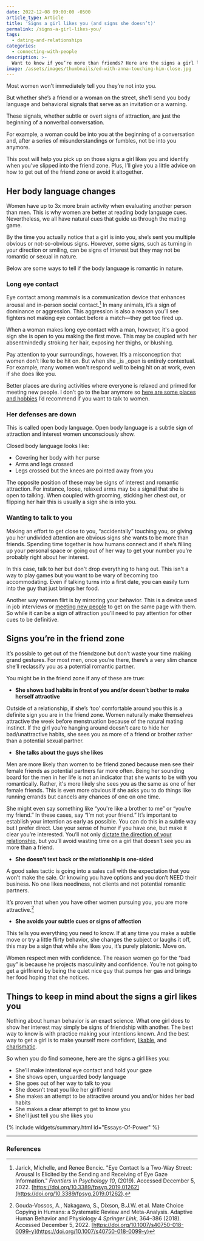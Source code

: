 ```yaml
---
date: 2022-12-08 09:00:00 -0500
article_type: Article
title: 'Signs a girl likes you (and signs she doesn’t)'
permalink: /signs-a-girl-likes-you/
tags:
  - dating-and-relationships
categories:
  - connecting-with-people
description: >-
  Want to know if you’re more than friends? Here are the signs a girl likes you romantically
image: /assets/images/thumbnails/ed-with-anna-touching-him-close.jpg
---
```


Most women won’t immediately tell you they’re not into you.

But whether she’s a friend or a woman on the street, she’ll send you body language and behavioral signals that serve as an invitation or a warning.

These signals, whether subtle or overt signs of attraction, are just the beginning of a nonverbal conversation.

For example, a woman could be into you at the beginning of a conversation and, after a series of misunderstandings or fumbles, not be into you anymore.

This post will help you pick up on those signs a girl likes you and identify when you’ve slipped into the friend zone. Plus, I’ll give you a little advice on how to get out of the friend zone or avoid it altogether.


## Her body language changes

Women have up to 3x more brain activity when evaluating another person than men. This is why women are better at reading body language cues. Nevertheless, we all have natural cues that guide us through the mating game.

By the time you actually notice that a girl is into you, she’s sent you multiple obvious or not-so-obvious signs. However, some signs, such as turning in your direction or smiling, can be signs of interest but they may not be romantic or sexual in nature.

Below are some ways to tell if the body language is romantic in nature.


### Long eye contact

Eye contact among mammals is a communication device that enhances arousal and in-person social contact.[^1] In many animals, it’s a sign of dominance or aggression. This aggression is also a reason you’ll see fighters not making eye contact before a match—they get too fired up.

When a woman makes long eye contact with a man, however, it's a good sign she is open to you making the first move. This may be coupled with her absentmindedly stroking her hair, exposing her thighs, or blushing.

Pay attention to your surroundings, however. It’s a misconception that women don’t like to be hit on. But when she _is _open is entirely contextual. For example, many women won't respond well to being hit on at work, even if she does like you.

Better places are during activities where everyone is relaxed and primed for meeting new people. I don’t go to the bar anymore so [here are some places and hobbies](https://edlatimore.com/hobbies-to-meet-women/) I’d recommend if you want to talk to women.


### Her defenses are down

This is called open body language. Open body language is a subtle sign of attraction and interest women unconsciously show.

Closed body language looks like:



* Covering her body with her purse
* Arms and legs crossed
* Legs crossed but the knees are pointed away from you

The opposite position of these may be signs of interest and romantic attraction. For instance, loose, relaxed arms may be a signal that she is open to talking. When coupled with grooming, sticking her chest out, or flipping her hair this is usually a sign she is into you.


### Wanting to talk to you

Making an effort to get close to you, “accidentally” touching you, or giving you her undivided attention are obvious signs she wants to be more than friends. Spending time together is how humans connect and if she’s filling up your personal space or going out of her way to get your number you’re probably right about her interest.

In this case, talk to her but don't drop everything to hang out. This isn't a way to play games but you want to be wary of becoming too accommodating. Even if talking turns into a first date, you can easily turn into the guy that just brings her food.

Another way women flirt is by mirroring your behavior. This is a device used in job interviews or [meeting new people](https://edlatimore.com/how-to-make-friends-as-an-adult/) to get on the same page with them. So while it can be a sign of attraction you’ll need to pay attention for other cues to be definitive.


## Signs you’re in the friend zone

It’s possible to get out of the friendzone but don’t waste your time making grand gestures. For most men, once you’re there, there’s a very slim chance she’ll reclassify you as a potential romantic partner.

You might be in the friend zone if any of these are true:



* **She shows bad habits in front of you and/or doesn't bother to make herself attractive**

Outside of a relationship, if she’s ‘too’ comfortable around you this is a definite sign you are in the friend zone. Women naturally make themselves attractive the week before menstruation because of the natural mating instinct. If the girl you’re hanging around doesn't care to hide her bad/unattractive habits, she sees you as more of a friend or brother rather than a potential sexual partner.



* **She talks about the guys she likes**

Men are more likely than women to be friend zoned because men see their female friends as potential partners far more often. Being her sounding board for the men in her life is not an indicator that she wants to be with you romantically. Rather, it's more likely she sees you as the same as one of her female friends. This is even more obvious if she asks you to do things like running errands but cancels any chances of one on one time.

She might even say something like “you're like a brother to me” or “you’re my friend.” In these cases, say “I’m not your friend.” It’s important to establish your intention as early as possible. You can do this in a subtle way but I prefer direct. Use your sense of humor if you have one, but make it clear you’re interested. You’ll not only [dictate the direction of your relationship](https://edlatimore.com/how-to-take-the-lead-in-a-relationship/), but you’ll avoid wasting time on a girl that doesn’t see you as more than a friend.



* **She doesn’t text back or the relationship is one-sided**

A good sales tactic is going into a sales call with the expectation that you won’t make the sale. Or knowing you have options and you don’t NEED their business. No one likes neediness, not clients and not potential romantic partners.

It’s proven that when you have other women pursuing you, you are more attractive.[^2]



* **She avoids your subtle cues or signs of affection**

This tells you everything you need to know. If at any time you make a subtle move or try a little flirty behavior, she changes the subject or laughs it off, this may be a sign that while she likes you, it’s purely platonic. Move on.

Women respect men with confidence. The reason women go for the “bad guy” is because he projects masculinity and confidence. You’re not going to get a girlfriend by being the quiet nice guy that pumps her gas and brings her food hoping that she notices.




## Things to keep in mind about the signs a girl likes you

Nothing about human behavior is an exact science. What one girl does to show her interest may simply be signs of friendship with another. The best way to know is with practice making your intentions known. And the best way to get a girl is to make yourself more confident, [likable](https://edlatimore.com/how-to-be-likeable/), and [charismatic](https://edlatimore.com/how-to-be-charismatic/).

So when you do find someone, here are the signs a girl likes you:



* She’ll make intentional eye contact and hold your gaze
* She shows open, unguarded body language
* She goes out of her way to talk to you
* She doesn’t treat you like her girlfriend
* She makes an attempt to be attractive around you and/or hides her bad habits
* She makes a clear attempt to get to know you
* She’ll just tell you she likes you

{% include widgets/summary.html id="Essays-Of-Power" %}

---
### References

[^1]: Jarick, Michelle, and Renee Bencic. "Eye Contact Is a Two-Way Street: Arousal Is Elicited by the Sending and Receiving of Eye Gaze Information." _Frontiers in Psychology_ _10_, (2019). Accessed December 5, 2022. [https://doi.org/10.3389/fpsyg.2019.01262](https://doi.org/10.3389/fpsyg.2019.01262).

[^2]: Gouda-Vossos, A., Nakagawa, S., Dixson, B.J.W. et al. Mate Choice Copying in Humans: a Systematic Review and Meta-Analysis. Adaptive Human Behavior and Physiology 4 _Springer Link_, 364–386 (2018). Accessed December 5, 2022. [https://doi.org/10.1007/s40750-018-0099-y](https://doi.org/10.1007/s40750-018-0099-y)
